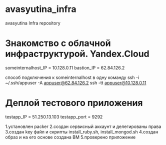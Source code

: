 # avasyutina_infra
avasyutina Infra repository

# Знакомство с облачной инфраструктурой. Yandex.Cloud
someinternalhost_IP = 10.128.0.11
bastion_IP = 62.84.126.2

способ подключения к someinternalhost в одну команду
ssh -i ~/.ssh/appuser -A appuser@62.84.126.2 ssh -tt appuser@10.128.0.11

# Деплой тестового приложения
testapp_IP = 51.250.13.103
testapp_port = 9292

1.установлен packer
2.создан сервисный аккаунт и делегированы права
3.создан key файл и скрипты install_ruby.sh, install_mongod.sh
4.создан образ и на его основе создана ВМ
5.проверено приложение
